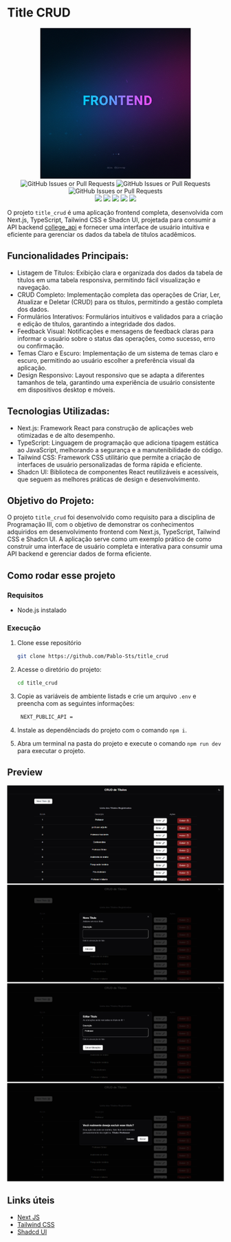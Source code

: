 # Title CRUD

<div align="center">

<img src="./.gitassets/capa.png" width="350px"/>

<div data-badges>
 
 <img alt="GitHub Issues or Pull Requests" src="https://img.shields.io/github/issues/pablo-sts/college_api?style=for-the-badge">
 <img alt="GitHub Issues or Pull Requests" src="https://img.shields.io/github/stars/pablo-sts/college_api?style=for-the-badge">
 <img alt="GitHub Issues or Pull Requests" src="https://img.shields.io/github/forks/pablo-sts/college_api?style=for-the-badge">


</div>

<div data-badges>
 <img src="https://img.shields.io/badge/next%20js-000000?style=for-the-badge&logo=nextdotjs&logoColor=white"/>
 <img src="https://img.shields.io/badge/TypeScript-007ACC?style=for-the-badge&logo=typescript&logoColor=white"/>
 <img src="https://img.shields.io/badge/React-20232A?style=for-the-badge&logo=react&logoColor=61DAFB"/>
 <img src="https://img.shields.io/badge/Tailwind_CSS-38B2AC?style=for-the-badge&logo=tailwind-css&logoColor=white"/>
 <img src="https://img.shields.io/badge/shadcn%2Fui-000000?style=for-the-badge&logo=shadcnui&logoColor=white"/>
</div>

</div>

O projeto `title_crud` é uma aplicação frontend completa, desenvolvida com Next.js, TypeScript, Tailwind CSS e Shadcn UI, projetada para consumir a API backend [college_api](https://github.com/Pablo-Sts/college_api) e fornecer uma interface de usuário intuitiva e eficiente para gerenciar os dados da tabela de títulos acadêmicos.

## Funcionalidades Principais:

- Listagem de Títulos: Exibição clara e organizada dos dados da tabela de títulos em uma tabela responsiva, permitindo fácil visualização e navegação.
- CRUD Completo: Implementação completa das operações de Criar, Ler, Atualizar e Deletar (CRUD) para os títulos, permitindo a gestão completa dos dados.
- Formulários Interativos: Formulários intuitivos e validados para a criação e edição de títulos, garantindo a integridade dos dados.
- Feedback Visual: Notificações e mensagens de feedback claras para informar o usuário sobre o status das operações, como sucesso, erro ou confirmação.
- Temas Claro e Escuro: Implementação de um sistema de temas claro e escuro, permitindo ao usuário escolher a preferência visual da aplicação.
- Design Responsivo: Layout responsivo que se adapta a diferentes tamanhos de tela, garantindo uma experiência de usuário consistente em dispositivos desktop e móveis.

## Tecnologias Utilizadas:

- Next.js: Framework React para construção de aplicações web otimizadas e de alto desempenho.
- TypeScript: Linguagem de programação que adiciona tipagem estática ao JavaScript, melhorando a segurança e a manutenibilidade do código.
- Tailwind CSS: Framework CSS utilitário que permite a criação de interfaces de usuário personalizadas de forma rápida e eficiente.
- Shadcn UI: Biblioteca de componentes React reutilizáveis e acessíveis, que seguem as melhores práticas de design e desenvolvimento.

## Objetivo do Projeto:

O projeto `title_crud` foi desenvolvido como requisito para a disciplina de Programação III, com o objetivo de demonstrar os conhecimentos adquiridos em desenvolvimento frontend com Next.js, TypeScript, Tailwind CSS e Shadcn UI. A aplicação serve como um exemplo prático de como construir uma interface de usuário completa e interativa para consumir uma API backend e gerenciar dados de forma eficiente.


## Como rodar esse projeto

### Requisitos

- Node.js instalado

### Execução

1. Clone esse repositório

    ```sh
    git clone https://github.com/Pablo-Sts/title_crud
    ```

2. Acesse o diretório do projeto: 

    ```sh
    cd title_crud
    ```

3. Copie as variáveis de ambiente listads e crie um arquivo `.env` e preencha com as seguintes informações:

    ```sh
     NEXT_PUBLIC_API =
    ```

5. Instale as dependênciads do projeto com o comando `npm i`.

6. Abra um terminal na pasta do projeto e execute o comando `npm run dev` para executar o projeto.

## Preview

![Requisição na endpoint de cursos](./.gitassets/1.png)
![Requisição na endpoint de cursos](./.gitassets/3.png)
![Requisição na endpoint de cursos](./.gitassets/4.png)
![Requisição na endpoint de cursos](./.gitassets/5.png)

## Links úteis

- [Next JS](https://nextjs.org/)
- [Tailwind CSS](https://tailwindcss.com/)
- [Shadcd UI](https://ui.shadcn.com/)